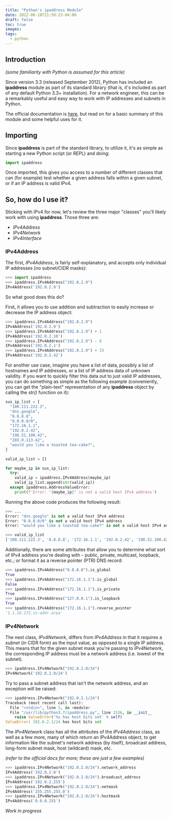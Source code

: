 ```yaml
---
title: "Python's ipaddress Module"
date: 2022-06-18T21:59:23-04:00
draft: false
toc: true
images:
tags:
  - python
---
```

## Introduction
*(some familiarity with Python is assumed for this article)*

Since version 3.3 (released September 2012), Python has included an **ipaddress** module as part of its standard library (that is, it's included as part of any default Python 3.3+ installation). For a network engineer, this can be a remarkably useful and easy way to work with IP addresses and subnets in Python.

The official documentation is [here](https://docs.python.org/3/library/ipaddress.html), but read on for a basic summary of this module and some helpful uses for it.

## Importing
Since **ipaddress** is part of the standard library, to utilize it, it's as simple as starting a new Python script (or REPL) and doing:

```python
import ipaddress
```

Once imported, this gives you access to a number of different classes that can (for example) test whether a given address falls within a given subnet, or if an IP address is valid IPv4.

## So, how do I use it?

Sticking with IPv4 for now, let's review the three major "classes" you'll likely work with using **ipaddress**. Those three are:
- *IPv4Address*
- *IPv4Network*
- *IPv4Interface*

### IPv4Address

The first, *IPv4Address*, is fairly self-explanatory, and accepts only individual IP addresses (no subnet/CIDR masks):

```python
>>> import ipaddress
>>> ipaddress.IPv4Address("192.0.2.9")
IPv4Address('192.0.2.9')
```

So what good does this do?

First, it allows you to use addition and subtraction to easily increase or decrease the IP address object:

```python
>>> ipaddress.IPv4Address("192.0.2.9")
IPv4Address('192.0.2.9')
>>> ipaddress.IPv4Address("192.0.2.9") + 1
IPv4Address('192.0.2.10')
>>> ipaddress.IPv4Address("192.0.2.9") - 8
IPv4Address('192.0.2.1')
>>> ipaddress.IPv4Address("192.0.2.9") + 33
IPv4Address('192.0.2.42')
```

For another use case, imagine you have a list of data, possibly a list of hostnames and IP addresses, or a list of IP address data of unknown validity. If you want to quickly filter this data out to just valid IP addresses, you can do something as simple as the following example (conveniently, you can get the "plain-text" representation of any **ipaddress** object by calling the *str()* function on it):

```python
sus_ip_list = [
  "100.111.222.3",
  "dns.google",
  "8.8.8.8",
  "0.0.0.0/0",
  "172.16.1.1",
  "192.0.2.42",
  "198.51.100.42",
  "203.0.113.42",
  "would you like a toasted tea-cake?",
]

valid_ip_list = []

for maybe_ip in sus_ip_list:
  try:
    valid_ip = ipaddress.IPv4Address(maybe_ip)
    valid_ip_list.append(str(valid_ip))
  except ipaddress.AddressValueError:
    print(f'Error: "{maybe_ip}" is not a valid host IPv4 address')
```

Running the above code produces the following result:

```python
>>> ...
Error: "dns.google" is not a valid host IPv4 address
Error: "0.0.0.0/0" is not a valid host IPv4 address
Error: "would you like a toasted tea-cake?" is not a valid host IPv4 address

>>> valid_ip_list
['100.111.222.3', '8.8.8.8', '172.16.1.1', '192.0.2.42', '198.51.100.42', '203.0.113.42']
```

Additionally, there are some attributes that allow you to determine what sort of IPv4 address you're dealing with - public, private, multicast, loopback, etc.; or format it as a reverse pointer (PTR) DNS record:

```python
>>> ipaddress.IPv4Address("8.8.8.8").is_global
True
>>> ipaddress.IPv4Address("172.16.1.1").is_global
False
>>> ipaddress.IPv4Address("172.16.1.1").is_private
True
>>> ipaddress.IPv4Address("127.0.0.1").is_loopback
True
>>> ipaddress.IPv4Address("172.16.1.1").reverse_pointer
'1.1.16.172.in-addr.arpa'
```

### IPv4Network

The next class, *IPv4Network*, differs from *IPv4Address* in that it requires a *subnet* (in CIDR form) as the input value, as opposed to a single IP address. This means that for the given subnet mask you're passing to *IPv4Network*, the corresponding IP address must be a network address (i.e. lowest of the subnet).

```python
>>> ipaddress.IPv4Network("192.0.2.0/24")
IPv4Network('192.0.2.0/24')
```

Try to pass a subnet address that isn't the network address, and an exception will be raised:

```python
>>> ipaddress.IPv4Network("192.0.2.1/24")
Traceback (most recent call last):
  File "<stdin>", line 1, in <module>
  File "/usr/lib/python3.7/ipaddress.py", line 1536, in __init__
    raise ValueError('%s has host bits set' % self)
ValueError: 192.0.2.1/24 has host bits set
```

The *IPv4Network* class has all the attributes of the *IPv4Address* class, as well as a few more, many of which return an IPv4Address object, to get information like the subnet's network address (by itself), broadcast address, long-form subnet mask, host (wildcard) mask, etc.

*(refer to the official docs for more; these are just a few examples)*

```python
>>> ipaddress.IPv4Network("192.0.2.0/24").network_address
IPv4Address('192.0.2.0')
>>> ipaddress.IPv4Network("192.0.2.0/24").broadcast_address
IPv4Address('192.0.2.255')
>>> ipaddress.IPv4Network("192.0.2.0/24").netmask
IPv4Address('255.255.255.0')
>>> ipaddress.IPv4Network("192.0.2.0/24").hostmask
IPv4Address('0.0.0.255')
```
*Work in progress*
